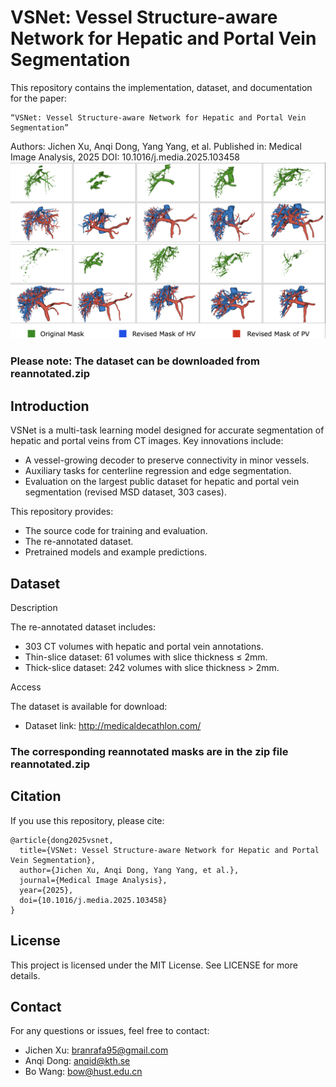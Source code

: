 # VSNet: Vessel Structure-aware Network for Hepatic and Portal Vein Segmentation

This repository contains the implementation, dataset, and documentation for the paper:

	“VSNet: Vessel Structure-aware Network for Hepatic and Portal Vein Segmentation”
Authors: Jichen Xu, Anqi Dong, Yang Yang, et al.
Published in: Medical Image Analysis, 2025
DOI: 10.1016/j.media.2025.103458
![alt text](https://github.com/XXYZB/VSNet/blob/main/mask.png)

### Please note: The dataset can be downloaded from reannotated.zip

## Introduction

VSNet is a multi-task learning model designed for accurate segmentation of hepatic and portal veins from CT images. Key innovations include: 

- A vessel-growing decoder to preserve connectivity in minor vessels.
- Auxiliary tasks for centerline regression and edge segmentation.
- Evaluation on the largest public dataset for hepatic and portal vein segmentation (revised MSD dataset, 303 cases).

This repository provides:
- The source code for training and evaluation.
- The re-annotated dataset.
- Pretrained models and example predictions.


## Dataset

Description

The re-annotated dataset includes:
- 303 CT volumes with hepatic and portal vein annotations.
- Thin-slice dataset: 61 volumes with slice thickness ≤ 2mm.
- Thick-slice dataset: 242 volumes with slice thickness > 2mm.

Access

The dataset is available for download:
- Dataset link: http://medicaldecathlon.com/

### The corresponding reannotated masks are in the zip file reannotated.zip


## Citation

If you use this repository, please cite:

```
@article{dong2025vsnet,
  title={VSNet: Vessel Structure-aware Network for Hepatic and Portal Vein Segmentation},
  author={Jichen Xu, Anqi Dong, Yang Yang, et al.},
  journal={Medical Image Analysis},
  year={2025},
  doi={10.1016/j.media.2025.103458}
}
```

## License

This project is licensed under the MIT License. See LICENSE for more details.


## Contact

For any questions or issues, feel free to contact:
- Jichen Xu: branrafa95@gmail.com
- Anqi Dong: anqid@kth.se
- Bo Wang: bow@hust.edu.cn
 
